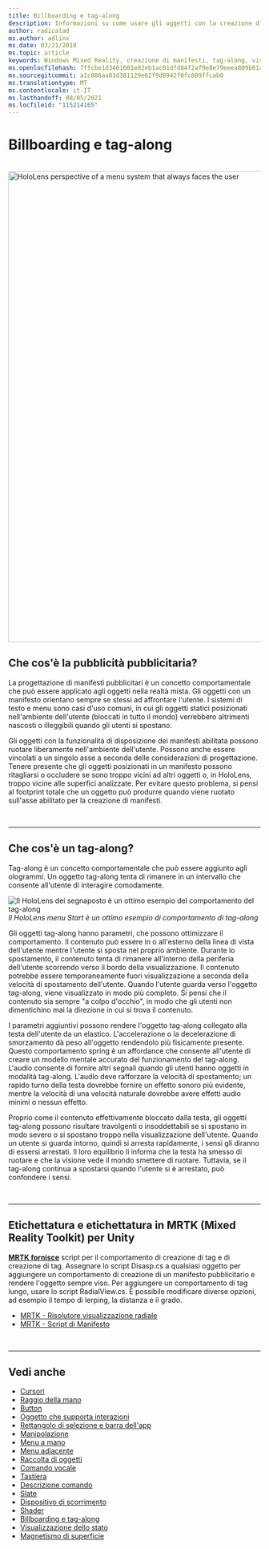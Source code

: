 ```yaml
---
title: Billboarding e tag-along
description: Informazioni su come usare gli oggetti con la creazione di manifesti pubblicitari, che si orientano sempre per affrontare l'utente in applicazioni di realtà mista.
author: radicalad
ms.author: adlinv
ms.date: 03/21/2018
ms.topic: article
keywords: Windows Mixed Reality, creazione di manifesti, tag-along, visore per realtà mista, visore windows mixed reality, visore per realtà virtuale, HoloLens, MRTK, realtà mista Toolkit
ms.openlocfilehash: 7ffcbe1d3401601e92eb1ac81dfd84f2af9e8e79eeea809b01a1e943a85f0db9
ms.sourcegitcommit: a1c086aa83d381129e62f9d8942f0fc889ffcab0
ms.translationtype: MT
ms.contentlocale: it-IT
ms.lasthandoff: 08/05/2021
ms.locfileid: "115214165"
---
```

# <a name="billboarding-and-tag-along"></a>Billboarding e tag-along

<br>

<img src="images/MRTK_TagAlong.gif" alt="HoloLens perspective of a menu system that always faces the user" width="940px">
<br>

## <a name="what-is-billboarding"></a>Che cos'è la pubblicità pubblicitaria?

La progettazione di manifesti pubblicitari è un concetto comportamentale che può essere applicato agli oggetti nella realtà mista. Gli oggetti con un manifesto orientano sempre se stessi ad affrontare l'utente. I sistemi di testo e menu sono casi d'uso comuni, in cui gli oggetti statici posizionati nell'ambiente dell'utente (bloccati in tutto il mondo) verrebbero altrimenti nascosti o illeggibili quando gli utenti si spostano.

Gli oggetti con la funzionalità di disposizione dei manifesti abilitata possono ruotare liberamente nell'ambiente dell'utente. Possono anche essere vincolati a un singolo asse a seconda delle considerazioni di progettazione. Tenere presente che gli oggetti posizionati in un manifesto possono ritagliarsi o occludere se sono troppo vicini ad altri oggetti o, in HoloLens, troppo vicine alle superfici analizzate. Per evitare questo problema, si pensi al footprint totale che un oggetto può produrre quando viene ruotato sull'asse abilitato per la creazione di manifesti.

<br>

---
## <a name="what-is-a-tag-along"></a>Che cos'è un tag-along?

Tag-along è un concetto comportamentale che può essere aggiunto agli ologrammi. Un oggetto tag-along tenta di rimanere in un intervallo che consente all'utente di interagire comodamente.

![Il HoloLens dei segnaposto è un ottimo esempio del comportamento del tag-along](images/tagalong-1000px.jpg)<br>
*Il HoloLens menu Start è un ottimo esempio di comportamento di tag-along*

Gli oggetti tag-along hanno parametri, che possono ottimizzare il comportamento. Il contenuto può essere in o all'esterno della linea di vista dell'utente mentre l'utente si sposta nel proprio ambiente. Durante lo spostamento, il contenuto tenta di rimanere all'interno della periferia dell'utente scorrendo verso il bordo della visualizzazione. Il contenuto potrebbe essere temporaneamente fuori visualizzazione a seconda della velocità di spostamento dell'utente. Quando l'utente guarda verso l'oggetto tag-along, viene visualizzato in modo più completo. Si pensi che il contenuto sia sempre "a colpo d'occhio", in modo che gli utenti non dimentichino mai la direzione in cui si trova il contenuto.

I parametri aggiuntivi possono rendere l'oggetto tag-along collegato alla testa dell'utente da un elastico. L'accelerazione o la decelerazione di smorzamento dà peso all'oggetto rendendolo più fisicamente presente. Questo comportamento spring è un affordance che consente all'utente di creare un modello mentale accurato del funzionamento del tag-along. L'audio consente di fornire altri segnali quando gli utenti hanno oggetti in modalità tag-along. L'audio deve rafforzare la velocità di spostamento; un rapido turno della testa dovrebbe fornire un effetto sonoro più evidente, mentre la velocità di una velocità naturale dovrebbe avere effetti audio minimi o nessun effetto.

Proprio come il contenuto effettivamente bloccato dalla testa, gli oggetti tag-along possono risultare travolgenti o insoddettabili se si spostano in modo severo o si spostano troppo nella visualizzazione dell'utente. Quando un utente si guarda intorno, quindi si arresta rapidamente, i sensi gli diranno di essersi arrestati. Il loro equilibrio li informa che la testa ha smesso di ruotare e che la visione vede il mondo smettere di ruotare. Tuttavia, se il tag-along continua a spostarsi quando l'utente si è arrestato, può confondere i sensi.

<br>

---

## <a name="billboarding-and-tag-along-in-mrtk-mixed-reality-toolkit-for-unity"></a>Etichettatura e etichettatura in MRTK (Mixed Reality Toolkit) per Unity
**[MRTK fornisce](https://github.com/Microsoft/MixedRealityToolkit-Unity)** script per il comportamento di creazione di tag e di creazione di tag. Assegnare lo script Disasp.cs a qualsiasi oggetto per aggiungere un comportamento di creazione di un manifesto pubblicitario e rendere l'oggetto sempre viso. Per aggiungere un comportamento di tag lungo, usare lo script RadialView.cs. È possibile modificare diverse opzioni, ad esempio il tempo di lerping, la distanza e il grado.

* [MRTK - Risolutore visualizzazione radiale](/windows/mixed-reality/mrtk-unity/features/ux-building-blocks/solvers/solver#radialview)
* [MRTK - Script di Manifesto](https://github.com/microsoft/MixedRealityToolkit-Unity/blob/mrtk_release/Assets/MixedRealityToolkit.SDK/Features/UX/Scripts/Utilities/Billboard.cs)


<br>

---

## <a name="see-also"></a>Vedi anche

* [Cursori](cursors.md)
* [Raggio della mano](point-and-commit.md)
* [Button](button.md)
* [Oggetto che supporta interazioni](interactable-object.md)
* [Rettangolo di selezione e barra dell'app](app-bar-and-bounding-box.md)
* [Manipolazione](direct-manipulation.md)
* [Menu a mano](hand-menu.md)
* [Menu adiacente](near-menu.md)
* [Raccolta di oggetti](object-collection.md)
* [Comando vocale](voice-input.md)
* [Tastiera](keyboard.md)
* [Descrizione comando](tooltip.md)
* [Slate](slate.md)
* [Dispositivo di scorrimento](slider.md)
* [Shader](shader.md)
* [Billboarding e tag-along](billboarding-and-tag-along.md)
* [Visualizzazione dello stato](progress.md)
* [Magnetismo di superficie](surface-magnetism.md)